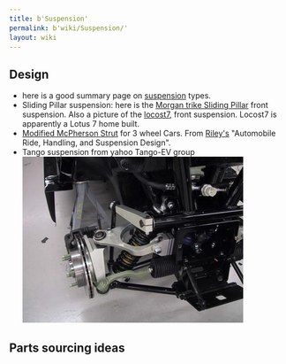 ```yaml
---
title: b'Suspension'
permalink: b'wiki/Suspension/'
layout: wiki
---
```


Design
------

-   here is a good summary page on
    [suspension](http://www.chris-longhurst.com/carbibles/index.html?menu.html&suspension_bible.html)
    types.
-   Sliding Pillar suspension: here is the [Morgan trike Sliding
    Pillar](http://morgan3w.de/technic/technic.htm) front suspension.
    Also a picture of the
    [locost7](http://locost7.info/files/suspension/Robin+Hood+Sliding+Pillar.jpg),
    front suspension. Locost7 is apparently a Lotus 7 home built.
-   [Modified McPherson Strut](http://www.rqriley.com/images/fig-15.gif)
    for 3 wheel Cars. From
    [Riley's](http://www.rqriley.com/suspensn.htm) "Automobile Ride,
    Handling, and Suspension Design".
-   Tango suspension from yahoo Tango-EV group
    ![](Tango_suspension2.jpg "fig:Tango_suspension2.jpg")

Parts sourcing ideas
--------------------
